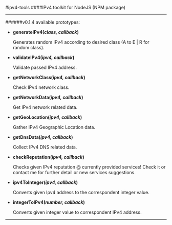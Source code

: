#ipv4-tools
####IPv4 toolkit for NodeJS (NPM package)
***

######v0.1.4 available prototypes:

- **generateIPv4(*class, callback*)**

	Generates random IPv4 according to desired class (A to E | R for random class).

	
-	**validateIPv4(*ipv4, callback*)**

	Validate passed IPv4 address.


-	**getNetworkClass(*ipv4, callback*)**

	Check IPv4 network class.


-	**getNetworkData(*ipv4, callback*)**

	Get IPv4 network related data.


-	**getGeoLocation(*ipv4, callback*)**

	Gather IPv4 Geographic Location data.


-	**getDnsData(*ipv4, callback*)**

	Collect IPv4 DNS related data.


-	**checkReputation(*ipv4, callback*)**

	Checks given IPv4 reputation @ currently provided services!
	Check it or contact me for further detail or new services suggestions.
	

-	**ipv4ToInteger(*ipv4, callback*)**

	Converts given Ipv4 address to the correspondent integer value.


-	**integerToIPv4(*number, callback*)**

	Converts given integer value to correspondent IPv4 address.
***
